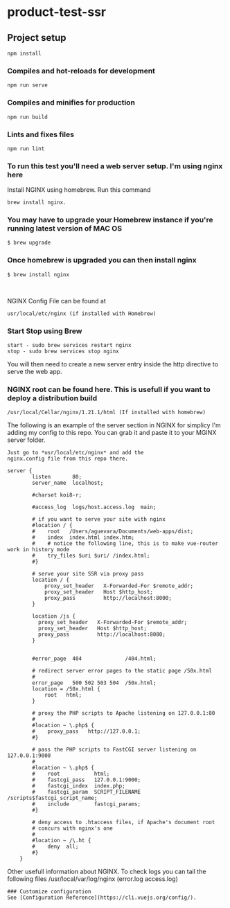 # product-test-ssr

## Project setup
```
npm install
```

### Compiles and hot-reloads for development
```
npm run serve
```

### Compiles and minifies for production
```
npm run build
```

### Lints and fixes files
```
npm run lint

```
### To run this test you'll need a web server setup.  I'm using nginx here

Install NGINX using homebrew. Run this command
```
brew install nginx.
```

### You may have to upgrade your Homebrew instance if you're running latest version of MAC OS
```
$ brew upgrade
```

### Once homebrew is upgraded you can then install **nginx**
```
$ brew install nginx
```
</br>

NGINX Config File can be found at
```
usr/local/etc/nginx (if installed with Homebrew)
```

### Start Stop using Brew
```
start - sudo brew services restart nginx
stop - sudo brew services stop nginx
```

You will then need to create a new server entry inside the http directive to serve the
web app.

### NGINX root can be found here. This is usefull if you want to deploy a distribution build
```
/usr/local/Cellar/nginx/1.21.1/html (If installed with homebrew)
```


The following is an example of the server section in NGINX for simplicy I'm adding my config to this
repo.  You can grab it and paste it to your MGINX server folder.
```
Just go to *usr/local/etc/nginx* and add the
nginx.config file from this repo there.
```

```
server {
        listen       80;
        server_name  localhost;

        #charset koi8-r;

        #access_log  logs/host.access.log  main;

        # if you want to serve your site with nginx
        #location / {
        #    root   /Users/aguevara/Documents/web-apps/dist;
        #    index  index.html index.htm;
        #    # notice the following line, this is to make vue-router work in history mode
        #    try_files $uri $uri/ /index.html;
        #}

        # serve your site SSR via proxy pass
        location / {
            proxy_set_header   X-Forwarded-For $remote_addr;
            proxy_set_header   Host $http_host;
            proxy_pass         http://localhost:8000;
        }

        location /js {
          proxy_set_header   X-Forwarded-For $remote_addr;
          proxy_set_header   Host $http_host;
          proxy_pass         http://localhost:8080;
        }


        #error_page  404              /404.html;

        # redirect server error pages to the static page /50x.html
        #
        error_page   500 502 503 504  /50x.html;
        location = /50x.html {
            root   html;
        }

        # proxy the PHP scripts to Apache listening on 127.0.0.1:80
        #
        #location ~ \.php$ {
        #    proxy_pass   http://127.0.0.1;
        #}

        # pass the PHP scripts to FastCGI server listening on 127.0.0.1:9000
        #
        #location ~ \.php$ {
        #    root           html;
        #    fastcgi_pass   127.0.0.1:9000;
        #    fastcgi_index  index.php;
        #    fastcgi_param  SCRIPT_FILENAME  /scripts$fastcgi_script_name;
        #    include        fastcgi_params;
        #}

        # deny access to .htaccess files, if Apache's document root
        # concurs with nginx's one
        #
        #location ~ /\.ht {
        #    deny  all;
        #}
    }
```

Other usefull information about NGINX.  To check logs you can tail the following files
/usr/local/var/log/nginx (error.log access.log)

```
### Customize configuration
See [Configuration Reference](https://cli.vuejs.org/config/).
